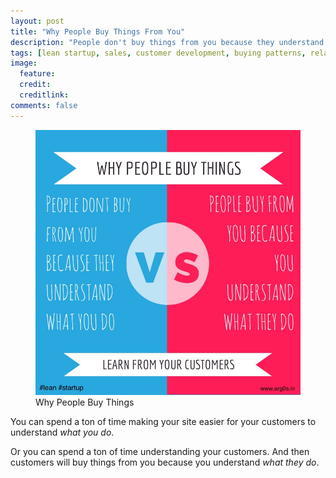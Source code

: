 ```yaml
---
layout: post
title: "Why People Buy Things From You"
description: "People don't buy things from you because they understand what you do."
tags: [lean startup, sales, customer development, buying patterns, relationship marketing]
image:
  feature: 
  credit: 
  creditlink: 
comments: false
---
```



<figure>
  <a href="images/why-people-buy-things.jpeg"><img src="images/why-people-buy-things.jpeg"></a>
  <figcaption>Why People Buy Things</figcaption>
</figure>

You can spend a ton of time making your site easier for your customers to understand *what you do*. 

Or you can spend a ton of time understanding your customers. And then customers will buy things from you because you understand *what they do*.
